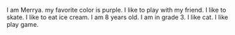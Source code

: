 I am Merrya.
my favorite color is purple.
I like to play with my friend.
I like to skate.
I like to eat ice cream.
I am 8 years old.
I am in grade 3.
I like cat.
I like play game.
